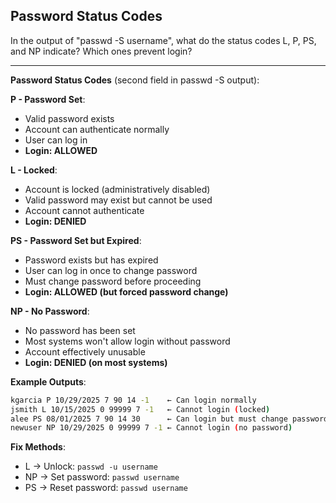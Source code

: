 ## Password Status Codes

In the output of "passwd -S username", what do the status codes L, P, PS, and NP indicate? Which ones prevent login?

---

**Password Status Codes** (second field in passwd -S output):

**P - Password Set**:
- Valid password exists
- Account can authenticate normally
- User can log in
- **Login: ALLOWED**

**L - Locked**:
- Account is locked (administratively disabled)
- Valid password may exist but cannot be used
- Account cannot authenticate
- **Login: DENIED**

**PS - Password Set but Expired**:
- Password exists but has expired
- User can log in once to change password
- Must change password before proceeding
- **Login: ALLOWED (but forced password change)**

**NP - No Password**:
- No password has been set
- Most systems won't allow login without password
- Account effectively unusable
- **Login: DENIED (on most systems)**

**Example Outputs**:
```bash
kgarcia P 10/29/2025 7 90 14 -1    ← Can login normally
jsmith L 10/15/2025 0 99999 7 -1   ← Cannot login (locked)
alee PS 08/01/2025 7 90 14 30      ← Can login but must change password
newuser NP 10/29/2025 0 99999 7 -1 ← Cannot login (no password)
```

**Fix Methods**:
- L → Unlock: `passwd -u username`
- NP → Set password: `passwd username`
- PS → Reset password: `passwd username`

